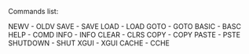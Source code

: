 Commands list:

NEWV - OLDV
SAVE - SAVE
LOAD - LOAD
GOTO - GOTO
BASIC - BASC
HELP - COMD
INFO - INFO
CLEAR - CLRS
COPY - COPY
PASTE - PSTE
SHUTDOWN - SHUT
XGUI - XGUI
CACHE - CCHE
